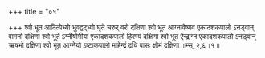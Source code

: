 +++
title = "०१"

+++
श्वो भूत आदित्येभ्यो भुवद्वद्भ्यो घृते चरुर् वरो दक्षिणा श्वो भूत आग्नावैष्णव एकादशकपालो ऽनड्वान् वामनो दक्षिणा श्वो भूते ऽग्नीषोमीया एकादशकपालो हिरण्यं दक्षिणा श्वो भूत ऐन्द्राग्न एकादशकपालो ऽनड्वान् ऋषभो दक्षिणा श्वो भूत आग्नेयो ऽष्टाकपालो माहेन्द्रं दधि वासः क्षौमं दक्षिणा ॥म्स्_२,६।१॥  
    
